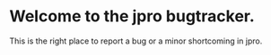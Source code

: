 # Welcome to the jpro bugtracker.

This is the right place to report a bug or a minor shortcoming in jpro.
